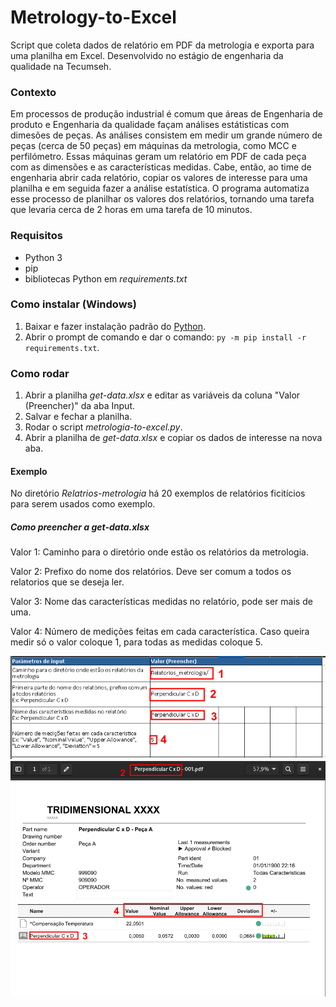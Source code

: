 # Metrology-to-Excel
Script que coleta dados de relatório em PDF da metrologia e exporta para uma planilha em Excel. Desenvolvido no estágio de engenharia da qualidade na Tecumseh.

### Contexto 
Em processos de produção industrial é comum que áreas de Engenharia de produto e Engenharia da qualidade façam análises estátisticas com dimesões de peças.
As análises consistem em medir um grande número de peças (cerca de 50 peças) em máquinas da metrologia, como MCC e perfilómetro. Essas máquinas geram um relatório em PDF de cada peça com as dimensões e as características medidas. Cabe, então, ao time de engenharia abrir cada relatório, copiar os valores de interesse para uma planilha e em seguida fazer a análise estatística.
O programa automatiza esse processo de planilhar os valores dos relatórios, tornando uma tarefa que levaria cerca de 2 horas em uma tarefa de 10 minutos. 

### Requisitos
 - Python 3
 - pip
 - bibliotecas Python em _requirements.txt_

### Como instalar (Windows)
1. Baixar e fazer instalação padrão do [Python](https://www.python.org/ftp/python/3.10.6/python-3.10.6-amd64.exe).
2. Abrir o prompt de comando e dar o comando: `py -m pip install -r requirements.txt`.

### Como rodar
1. Abrir a planilha _get-data.xlsx_ e editar as variáveis da coluna "Valor (Preencher)" da aba Input.
2. Salvar e fechar a planilha.
3. Rodar o script _metrologia-to-excel.py_.
4. Abrir a planilha de _get-data.xlsx_ e copiar os dados de interesse na nova aba.

#### Exemplo
No diretório _Relatrios-metrologia_ há 20 exemplos de relatórios ficitícios para serem usados como exemplo.

##### Como preencher a _get-data.xlsx_
Valor 1: Caminho para o diretório onde estão os relatórios da metrologia.

Valor 2: Prefixo do nome dos relatórios. Deve ser comum a todos os relatorios que se deseja ler.

Valor 3: Nome das características medidas no relatório, pode ser mais de uma.

Valor 4: Número de medições feitas em cada característica. Caso queira medir só o valor coloque 1, para todas as medidas coloque 5.

![Excel](excel_readme.png)
![PDF](pdf_readme.png)

